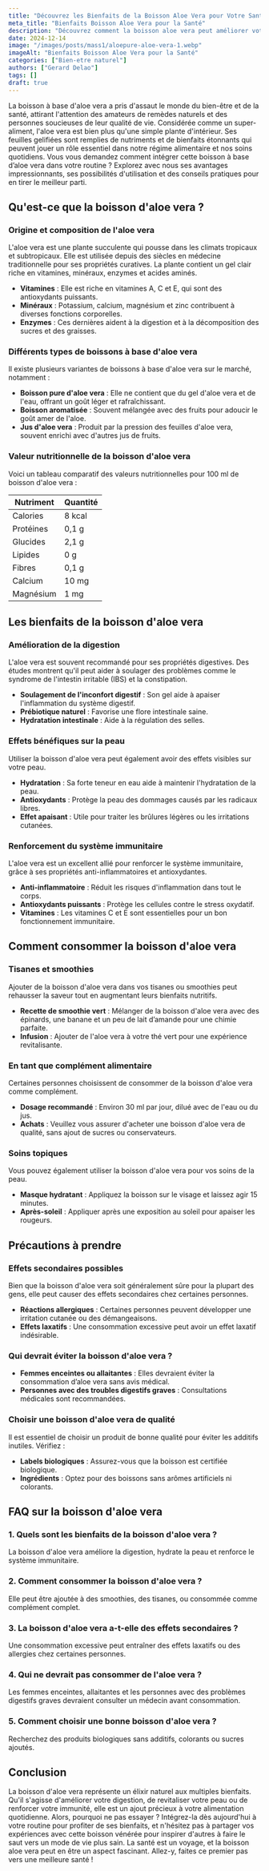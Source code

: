```yaml
---
title: "Découvrez les Bienfaits de la Boisson Aloe Vera pour Votre Santé"
meta_title: "Bienfaits Boisson Aloe Vera pour la Santé"
description: "Découvrez comment la boisson aloe vera peut améliorer votre santé, favoriser la digestion et revitaliser votre peau."
date: 2024-12-14
image: "/images/posts/mass1/aloepure-aloe-vera-1.webp"
imageAlt: "Bienfaits Boisson Aloe Vera pour la Santé"
categories: ["Bien-etre naturel"]
authors: ["Gerard Delao"]
tags: []
draft: true
---
```


La boisson à base d'aloe vera a pris d'assaut le monde du bien-être et de la santé, attirant l'attention des amateurs de remèdes naturels et des personnes soucieuses de leur qualité de vie. Considérée comme un super-aliment, l'aloe vera est bien plus qu'une simple plante d'intérieur. Ses feuilles gelifiées sont remplies de nutriments et de bienfaits étonnants qui peuvent jouer un rôle essentiel dans notre régime alimentaire et nos soins quotidiens. Vous vous demandez comment intégrer cette boisson à base d’aloe vera dans votre routine ? Explorez avec nous ses avantages impressionnants, ses possibilités d'utilisation et des conseils pratiques pour en tirer le meilleur parti.

## Qu'est-ce que la boisson d'aloe vera ?

### Origine et composition de l'aloe vera

L'aloe vera est une plante succulente qui pousse dans les climats tropicaux et subtropicaux. Elle est utilisée depuis des siècles en médecine traditionnelle pour ses propriétés curatives. La plante contient un gel clair riche en vitamines, minéraux, enzymes et acides aminés.

- **Vitamines** : Elle est riche en vitamines A, C et E, qui sont des antioxydants puissants.
- **Minéraux** : Potassium, calcium, magnésium et zinc contribuent à diverses fonctions corporelles.
- **Enzymes** : Ces dernières aident à la digestion et à la décomposition des sucres et des graisses.

### Différents types de boissons à base d'aloe vera

Il existe plusieurs variantes de boissons à base d'aloe vera sur le marché, notamment :

- **Boisson pure d'aloe vera** : Elle ne contient que du gel d'aloe vera et de l'eau, offrant un goût léger et rafraîchissant.
- **Boisson aromatisée** : Souvent mélangée avec des fruits pour adoucir le goût amer de l'aloe.
- **Jus d'aloe vera** : Produit par la pression des feuilles d'aloe vera, souvent enrichi avec d'autres jus de fruits.

### Valeur nutritionnelle de la boisson d'aloe vera

Voici un tableau comparatif des valeurs nutritionnelles pour 100 ml de boisson d'aloe vera :

| Nutriment       | Quantité   |
|----------------|------------|
| Calories       | 8 kcal     |
| Protéines      | 0,1 g      |
| Glucides       | 2,1 g      |
| Lipides        | 0 g        |
| Fibres         | 0,1 g      |
| Calcium        | 10 mg      |
| Magnésium      | 1 mg       |

## Les bienfaits de la boisson d'aloe vera

### Amélioration de la digestion

L'aloe vera est souvent recommandé pour ses propriétés digestives. Des études montrent qu'il peut aider à soulager des problèmes comme le syndrome de l'intestin irritable (IBS) et la constipation.

- **Soulagement de l'inconfort digestif** : Son gel aide à apaiser l'inflammation du système digestif.
- **Prébiotique naturel** : Favorise une flore intestinale saine.
- **Hydratation intestinale** : Aide à la régulation des selles.

### Effets bénéfiques sur la peau

Utiliser la boisson d'aloe vera peut également avoir des effets visibles sur votre peau.

- **Hydratation** : Sa forte teneur en eau aide à maintenir l'hydratation de la peau.
- **Antioxydants** : Protège la peau des dommages causés par les radicaux libres.
- **Effet apaisant** : Utile pour traiter les brûlures légères ou les irritations cutanées.

### Renforcement du système immunitaire

L'aloe vera est un excellent allié pour renforcer le système immunitaire, grâce à ses propriétés anti-inflammatoires et antioxydantes.

- **Anti-inflammatoire** : Réduit les risques d'inflammation dans tout le corps.
- **Antioxydants puissants** : Protège les cellules contre le stress oxydatif.
- **Vitamines** : Les vitamines C et E sont essentielles pour un bon fonctionnement immunitaire.

## Comment consommer la boisson d'aloe vera

### Tisanes et smoothies

Ajouter de la boisson d'aloe vera dans vos tisanes ou smoothies peut rehausser la saveur tout en augmentant leurs bienfaits nutritifs.

- **Recette de smoothie vert** : Mélanger de la boisson d'aloe vera avec des épinards, une banane et un peu de lait d’amande pour une chimie parfaite.
- **Infusion** : Ajouter de l'aloe vera à votre thé vert pour une expérience revitalisante.

### En tant que complément alimentaire

Certaines personnes choisissent de consommer de la boisson d'aloe vera comme complément.

- **Dosage recommandé** : Environ 30 ml par jour, dilué avec de l'eau ou du jus.
- **Achats** : Veuillez vous assurer d'acheter une boisson d'aloe vera de qualité, sans ajout de sucres ou conservateurs.

### Soins topiques

Vous pouvez également utiliser la boisson d'aloe vera pour vos soins de la peau.

- **Masque hydratant** : Appliquez la boisson sur le visage et laissez agir 15 minutes.
- **Après-soleil** : Appliquer après une exposition au soleil pour apaiser les rougeurs.

## Précautions à prendre

### Effets secondaires possibles

Bien que la boisson d'aloe vera soit généralement sûre pour la plupart des gens, elle peut causer des effets secondaires chez certaines personnes.

- **Réactions allergiques** : Certaines personnes peuvent développer une irritation cutanée ou des démangeaisons.
- **Effets laxatifs** : Une consommation excessive peut avoir un effet laxatif indésirable.

### Qui devrait éviter la boisson d'aloe vera ?

- **Femmes enceintes ou allaitantes** : Elles devraient éviter la consommation d’aloe vera sans avis médical.
- **Personnes avec des troubles digestifs graves** : Consultations médicales sont recommandées.

### Choisir une boisson d'aloe vera de qualité

Il est essentiel de choisir un produit de bonne qualité pour éviter les additifs inutiles. Vérifiez :

- **Labels biologiques** : Assurez-vous que la boisson est certifiée biologique.
- **Ingrédients** : Optez pour des boissons sans arômes artificiels ni colorants.

## FAQ sur la boisson d'aloe vera

### 1. Quels sont les bienfaits de la boisson d'aloe vera ?
La boisson d'aloe vera améliore la digestion, hydrate la peau et renforce le système immunitaire.

### 2. Comment consommer la boisson d'aloe vera ?
Elle peut être ajoutée à des smoothies, des tisanes, ou consommée comme complément complet.

### 3. La boisson d'aloe vera a-t-elle des effets secondaires ?
Une consommation excessive peut entraîner des effets laxatifs ou des allergies chez certaines personnes.

### 4. Qui ne devrait pas consommer de l'aloe vera ?
Les femmes enceintes, allaitantes et les personnes avec des problèmes digestifs graves devraient consulter un médecin avant consommation.

### 5. Comment choisir une bonne boisson d'aloe vera ?
Recherchez des produits biologiques sans additifs, colorants ou sucres ajoutés.

## Conclusion

La boisson d'aloe vera représente un élixir naturel aux multiples bienfaits. Qu'il s'agisse d'améliorer votre digestion, de revitaliser votre peau ou de renforcer votre immunité, elle est un ajout précieux à votre alimentation quotidienne. Alors, pourquoi ne pas essayer ? Intégrez-la dès aujourd'hui à votre routine pour profiter de ses bienfaits, et n'hésitez pas à partager vos expériences avec cette boisson vénérée pour inspirer d'autres à faire le saut vers un mode de vie plus sain. La santé est un voyage, et la boisson aloe vera peut en être un aspect fascinant. Allez-y, faites ce premier pas vers une meilleure santé !

